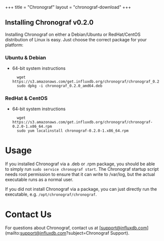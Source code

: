 +++
title = "Chronograf"
layout = "chronograf-download"
+++

##  Installing Chronograf v0.2.0

Installing Chronograf on either a Debian/Ubuntu or RedHat/CentOS distribution of Linux is easy. Just choose the correct package for your platform:

### Ubuntu & Debian

- 64-bit system instructions

		wget https://s3.amazonaws.com/get.influxdb.org/chronograf/chronograf_0.2.0_amd64.deb
		sudo dpkg -i chronograf_0.2.0_amd64.deb

### RedHat & CentOS

- 64-bit system instructions

		wget https://s3.amazonaws.com/get.influxdb.org/chronograf/chronograf-0.2.0-1.x86_64.rpm
		sudo yum localinstall chronograf-0.2.0-1.x86_64.rpm

# Usage

If you installed Chronograf via a .deb or .rpm package, you should be able to simply run `sudo service chronograf start`.
The Chronograf startup script needs root permission to ensure that it can write to /var/log, but the actual executable runs as a normal user.

If you did not install Chronograf via a package, you can just directly run the executable, e.g. `/opt/chronograf/chronograf`.

# Contact Us

For questions about Chronograf, contact us at [support@influxdb.com](mailto:support@influxdb.com?subject=Chronograf Support).
